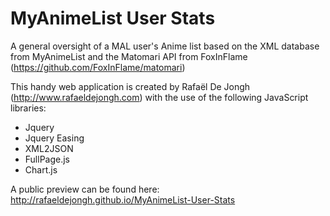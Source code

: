 # MyAnimeList User Stats
A general oversight of a MAL user's Anime list based on the XML database from MyAnimeList and the Matomari API from FoxInFlame (https://github.com/FoxInFlame/matomari)

This handy web application is created by Rafaël De Jongh (http://www.rafaeldejongh.com) with the use of the following JavaScript libraries:

- Jquery
- Jquery Easing
- XML2JSON
- FullPage.js
- Chart.js

A public preview can be found here: http://rafaeldejongh.github.io/MyAnimeList-User-Stats
